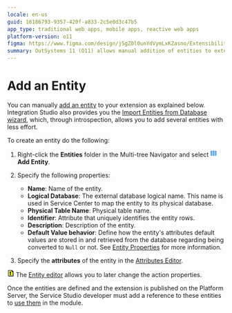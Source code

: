```yaml
---
locale: en-us
guid: 16186793-9357-420f-a833-2c5e0d3c47b5
app_type: traditional web apps, mobile apps, reactive web apps
platform-version: o11
figma: https://www.figma.com/design/jSgZ0l0unYdVymLxKZasno/Extensibility-and-Integration?node-id=3739-245&t=KH2Hic1Sntl2FDe9-1
summary: OutSystems 11 (O11) allows manual addition of entities to extensions and offers a wizard for importing multiple entities from a database.
---
```

# Add an Entity

You can manually [add an entity](<entity-define.md>) to your extension as explained below. Integration Studio also provides you the [Import Entities from Database wizard](<entity-import-from-database.md>), which, through introspection, allows you to add several entities with less effort.  

To create an entity do the following:

1. Right-click the **Entities** folder in the Multi-tree Navigator and select ![Icon representing the action to add an entity in the Multi-tree Navigator](images/entity.png "Add Entity Icon") **Add Entity**.

1. Specify the following properties:

    * **Name**: Name of the entity.
    * **Logical Database**: The external database logical name. This name is used in Service Center to map the entity to its physical database.
    * **Physical Table Name**: Physical table name.
    * **Identifier**: Attribute that uniquely identifies the entity rows.
    * **Description**: Description of the entity.
    * **Default Value behavior**: Define how the entity's attributes default values are stored in and retrieved from the database regarding being converted to `Null` or not. See [Entity Properties](<../../../ref/integration-studio/element-property/entity.md>) for more information.

1. Specify the **attributes** of the entity in the [Attributes Editor](<../../../ref/integration-studio/editor/attributes.md>).

![Icon indicating a tip about using the Entity editor in Integration Studio](images/tip.png "Tip Information Icon") The [Entity editor](<../../../ref/integration-studio/editor/entity.md>) allows you to later change the action properties.

Once the entities are defined and the extension is published on the Platform Server, the Service Studio developer must add a reference to these entities to [use them](<../extension-life-cycle/extension-use.md>) in the module.
